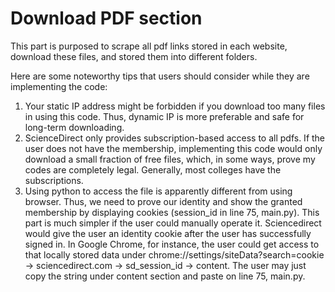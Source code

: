 # Download PDF section

This part is purposed to scrape all pdf links stored in each website, download these files, and stored them into different folders.

Here are some noteworthy tips that users should consider while they are implementing the code:
1. Your static IP address might be forbidden if you download too many files in using this code. Thus, dynamic IP is more preferable and safe for long-term downloading.
2. ScienceDirect only provides subscription-based access to all pdfs. If the user does not have the membership, implementing this code would only download a small fraction of free files, which, in some ways, prove my codes are completely legal. Generally, most colleges have the subscriptions. 
3. Using python to access the file is apparently different from using browser. Thus, we need to prove our identity and show the granted membership by displaying cookies (session_id in line 75, main.py). This part is much simpler if the user could manually operate it. Sciencedirect would give the user an identity cookie after the user has successfully signed in. In Google Chrome, for instance, the user could get access to that locally stored data under chrome://settings/siteData?search=cookie -> sciencedirect.com -> sd_session_id -> content. The user may just copy the string under content section and paste on line 75, main.py. 
